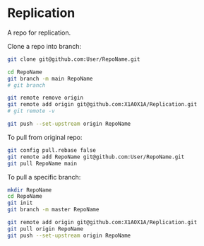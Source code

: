 # Replication

A repo for replication.

Clone a repo into branch:

```bash
git clone git@github.com:User/RepoName.git

cd RepoName
git branch -m main RepoName
# git branch

git remote remove origin
git remote add origin git@github.com:X1AOX1A/Replication.git
# git remote -v

git push --set-upstream origin RepoName
```

To pull from original repo:

```bash
git config pull.rebase false 
git remote add RepoName git@github.com:User/RepoName.git
git pull RepoName main
```

To pull a specific branch:

```bash
mkdir RepoName
cd RepoName
git init
git branch -m master RepoName

git remote add origin git@github.com:X1AOX1A/Replication.git
git pull origin RepoName
git push --set-upstream origin RepoName
```
